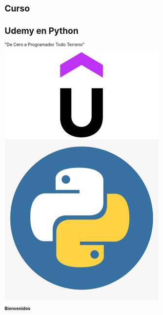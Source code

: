 # Curso
# Udemy en Python

"De Cero a Programador Todo Terreno"

![Udemy|80%](/Imagenes/Udemy.png)
![python](https://github.com/MikeeMP25/Curso_UdemyPython/blob/main/Imagenes/python_logo.png)

**Bienvenidos**
